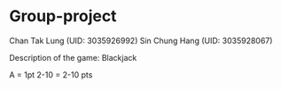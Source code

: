# Group-project

Chan Tak Lung (UID: 3035926992)
Sin Chung Hang (UID: 3035928067)

Description of the game: Blackjack

A = 1pt 2-10 = 2-10 pts
